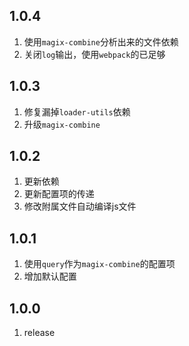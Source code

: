 ## 1.0.4
1. 使用`magix-combine`分析出来的文件依赖
2. 关闭`log`输出，使用`webpack`的已足够

## 1.0.3
1. 修复漏掉`loader-utils`依赖
2. 升级`magix-combine`

## 1.0.2
1. 更新依赖
2. 更新配置项的传递
3. 修改附属文件自动编译js文件

## 1.0.1
1. 使用`query`作为`magix-combine`的配置项
2. 增加默认配置

## 1.0.0
1. release